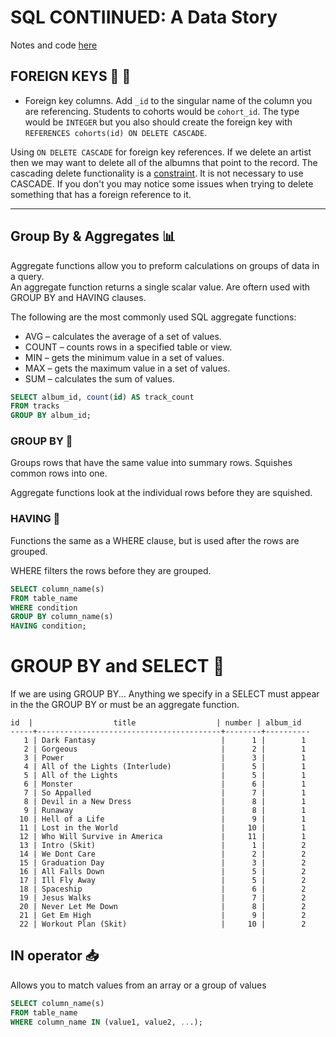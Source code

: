 

# SQL CONTIINUED: A Data Story

Notes and code [here](https://github.com/tborsa/LighthouseLabs/tree/master/lectures/Week4/Day1/Breakout)

## FOREIGN KEYS 🤖 🔑

- Foreign key columns. Add `_id` to the singular name of the column you are referencing. Students to cohorts would be `cohort_id`. The type would be `INTEGER` but you also should create the foreign key with `REFERENCES cohorts(id) ON DELETE CASCADE`.

Using `ON DELETE CASCADE` for foreign key references. If we delete an artist then we may want to delete all of the albumns that point to the record. The cascading delete functionality is a [constraint](https://www.postgresql.org/docs/current/static/ddl-constraints.html). It is not necessary to use CASCADE. If you don't you may notice some issues when trying to delete something that has a foreign reference to it.

---

## Group By & Aggregates 📊

Aggregate functions allow you to preform calculations on groups of data in a query.  
An aggregate function returns a single scalar value. 
Are oftern used with GROUP BY and HAVING clauses.

The following are the most commonly used SQL aggregate functions:

- AVG – calculates the average of a set of values.
- COUNT – counts rows in a specified table or view.
- MIN – gets the minimum value in a set of values.
- MAX – gets the maximum value in a set of values.
- SUM – calculates the sum of values.

```sql
SELECT album_id, count(id) AS track_count 
FROM tracks 
GROUP BY album_id;
```

### GROUP BY 🤹

Groups rows that have the same value into summary rows.
Squishes common rows into one. 

Aggregate functions look at the individual rows before they are squished. 


### HAVING 🤗

Functions the same as a WHERE clause, but is used after the rows are grouped. 

WHERE filters the rows before they are grouped. 

```sql
SELECT column_name(s)
FROM table_name
WHERE condition
GROUP BY column_name(s)
HAVING condition;
```

# GROUP BY and SELECT 🤹    

If we are using GROUP BY...
Anything we specify in a SELECT must appear in the the GROUP BY
or must be an aggregate function. 

```
id  |                  title                  | number | album_id  
-----+-----------------------------------------+--------+----------  
   1 | Dark Fantasy                            |      1 |        1  
   2 | Gorgeous                                |      2 |        1  
   3 | Power                                   |      3 |        1  
   4 | All of the Lights (Interlude)           |      5 |        1  
   5 | All of the Lights                       |      5 |        1  
   6 | Monster                                 |      6 |        1  
   7 | So Appalled                             |      7 |        1  
   8 | Devil in a New Dress                    |      8 |        1  
   9 | Runaway                                 |      8 |        1  
  10 | Hell of a Life                          |      9 |        1  
  11 | Lost in the World                       |     10 |        1  
  12 | Who Will Survive in America             |     11 |        1  
  13 | Intro (Skit)                            |      1 |        2  
  14 | We Dont Care                            |      2 |        2  
  15 | Graduation Day                          |      3 |        2  
  16 | All Falls Down                          |      5 |        2  
  17 | Ill Fly Away                            |      5 |        2  
  18 | Spaceship                               |      6 |        2  
  19 | Jesus Walks                             |      7 |        2  
  20 | Never Let Me Down                       |      8 |        2  
  21 | Get Em High                             |      9 |        2  
  22 | Workout Plan (Skit)                     |     10 |        2  
```




## IN operator 📥

Allows you to match values from an array or a group of values


```sql
SELECT column_name(s)
FROM table_name
WHERE column_name IN (value1, value2, ...);
```